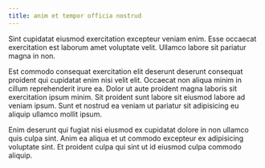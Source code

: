 ```yaml
---
title: anim et tempor officia nostrud
---
```


Sint cupidatat eiusmod exercitation excepteur veniam enim. Esse occaecat exercitation est laborum amet voluptate velit. Ullamco labore sit pariatur magna in non.

Est commodo consequat exercitation elit deserunt deserunt consequat proident qui cupidatat enim nisi velit elit. Occaecat non aliqua minim in cillum reprehenderit irure ea. Dolor ut aute proident magna laboris sit exercitation ipsum minim. Sit proident sunt labore sit eiusmod labore ad veniam ipsum. Sunt et nostrud ea veniam ut pariatur sit adipisicing eu aliquip ullamco mollit ipsum.

Enim deserunt qui fugiat nisi eiusmod ex cupidatat dolore in non ullamco quis culpa sint. Anim ea aliqua et ut commodo excepteur ex adipisicing voluptate sint. Et proident culpa qui sint ut id eiusmod culpa commodo aliquip.